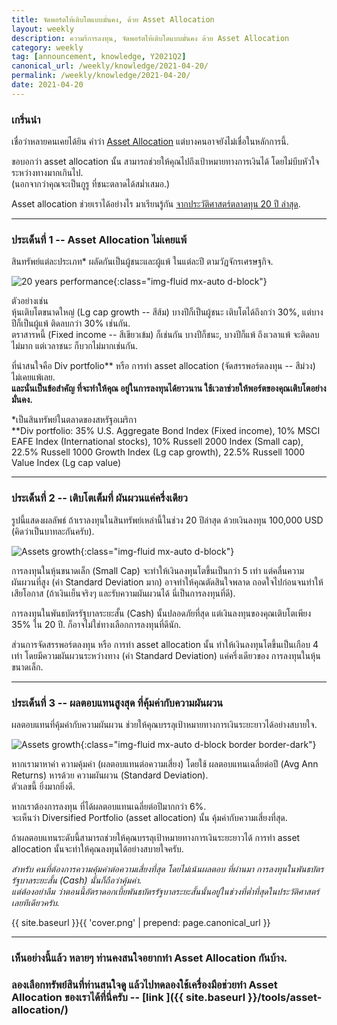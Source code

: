```yaml
---
title: จัดพอร์ตให้เติบโตแบบมั่นคง, ด้วย Asset Allocation
layout: weekly
description: ความร้การลงทุน, จัดพอร์ตให้เติบโตแบบมั่นคง ด้วย Asset Allocation
category: weekly
tag: [announcement, knowledge, Y2021Q2]
canonical_url: /weekly/knowledge/2021-04-20/
permalink: /weekly/knowledge/2021-04-20/
date: 2021-04-20
---
```


### เกริ่นนำ

เชื่อว่าหลายคนเคยได้ยิน คำว่า [Asset Allocation](https://www.moneybuffalo.in.th/vocabulary/what-is-asset-allocation) แต่บางคนอาจยังไม่เชื่อในหลักการนี้.

ขอบอกว่า asset allocation นั้น สามารถช่วยให้คุณไปถึงเป้าหมายทางการเงินได้ โดยไม่บีบหัวใจระหว่างทางมากเกินไป. <br>
(นอกจากว่าคุณจะเป็นกูรู ที่ชนะตลาดได้สม่ำเสมอ.)

Asset allocation ช่วยเราได้อย่างไร มาเรียนรู้กัน [จากประวัติศาสตร์ตลาดทุน 20 ปี ล่าสุด](https://www.blackrock.com/us/individual/literature/investor-education/asset-class-returns-one-pager-va-us.pdf).


---
### ประเด็นที่ 1 -- Asset Allocation ไม่เคยแพ้

สินทรัพย์แต่ละประเภท* ผลัดกันเป็นผู้ชนะและผู้แพ้ ในแต่ละปี ตามวัฏจักรเศรษฐกิจ.

![20 years performance](1st.png){:class="img-fluid mx-auto d-block"}

ตัวอย่างเช่น <br>
หุ้นเติบโตขนาดใหญ่ (Lg cap growth -- สีส้ม) บางปีก็เป็นผู้ชนะ เติบโตได้ถึงกว่า 30%, แต่บางปีก็เป็นผู้แพ้ ติดลบกว่า 30% เช่นกัน. <br>
ตราสารหนี้ (Fixed income -- สีเขียวเข้ม) ก็เช่นกัน บางปีก็ชนะ, บางปีก็แพ้ ถึงเวลาแพ้ จะติดลบไม่มาก แต่เวลาชนะ ก็บวกไม่มากเช่นกัน.

ที่น่าสนใจคือ Div portfolio** หรือ การทำ asset allocation (จัดสรรพอร์ตลงทุน -- สีม่วง) ไม่เคยแพ้เลย. <br>
**และนั่นเป็นข้อสำคัญ ที่จะทำให้คุณ อยู่ในการลงทุนได้ยาวนาน ใช้เวลาช่วยให้พอร์ตของคุณเติบโตอย่างมั่นคง.**

*เป็นสินทรัพย์ในตลาดของสหรัฐอเมริกา <br>
**Div portfolio: 35% U.S. Aggregate Bond Index (Fixed income), 10% MSCI EAFE Index (International stocks), 10% Russell 2000 Index (Small cap), 22.5% Russell 1000 Growth Index (Lg cap growth), 22.5% Russell 1000 Value Index (Lg cap value) 


---
### ประเด็นที่ 2 -- เติบโตเต็มที่ ผันผวนแค่ครึ่งเดียว

รูปนี้แสดงผลลัพธ์ ถ้าเราลงทุนในสินทรัพย์เหล่านี้ในช่วง 20 ปีล่าสุด ด้วยเงินลงทุน 100,000 USD (คิดว่าเป็นบาทละกันครับ).

![Assets growth](2nd.png){:class="img-fluid mx-auto d-block"}

การลงทุนในหุ้นขนาดเล็ก (Small Cap) จะทำให้เงินลงทุนโตขึ้นเป็นกว่า 5 เท่า แต่คลื่นความผันผวนที่สูง (ค่า Standard Deviation มาก) อาจทำให้คุณตัดสินใจพลาด ถอดใจไปก่อนจนทำให้เสียโอกาส (ถ้าเงินเย็นจริงๆ และรับความผันผวนได้ นี่เป็นการลงทุนที่ดี).

การลงทุนในพันธบัตรรัฐบาลระยะสั้น (Cash) นั้นปลอดภัยที่สุด แต่เงินลงทุนของคุณเติบโตเพียง 35% ใน 20 ปี. ก็อาจไม่ใช่ทางเลือกการลงทุนที่ดีนัก.

ส่วนการจัดสรรพอร์ตลงทุน หรือ การทำ asset allocation นั้น ทำให้เงินลงทุนโตขึ้นเป็นเกือบ 4 เท่า โดยมีความผันผวนระหว่างทาง (ค่า Standard Deviation) แค่ครึ่งเดียวของ การลงทุนในหุ้นขนาดเล็ก.


---
### ประเด็นที่ 3 -- ผลตอบแทนสูงสุด ที่คุ้มค่ากับความผันผวน

ผลตอบแทนที่คุ้มค่ากับความผันผวน ช่วยให้คุณบรรลุเป้าหมายทางการเงินระยะยาวได้อย่างสบายใจ.

![Assets growth](3rd.png){:class="img-fluid mx-auto d-block border border-dark"}

หากเรามาหาค่า ความคุ้มค่า (ผลตอบแทนต่อความเสี่ยง) โดยใช้ ผลตอบแทนเฉลี่ยต่อปี (Avg Ann Returns) หารด้วย ความผันผวน (Standard Deviation). <br>
ตัวเลขนี้ ยิ่งมากยิ่งดี.

หากเราต้องการลงทุน ที่ได้ผลตอบแทนเฉลี่ยต่อปีมากกว่า 6%. <br>
จะเห็นว่า Diversified Portfolio (asset allocation) นั้น คุ้มค่ากับความเสี่ยงที่สุด.

ถ้าผลตอบแทนระดับนี้สามารถช่วยให้คุณบรรลุเป้าหมายทางการเงินระยะยาวได้ การทำ asset allocation นั้นจะทำให้คุณลงทุนได้อย่างสบายใจครับ.

*สำหรับ คนที่ต้องการความคุ้มค่าต่อความเสี่ยงที่สุด โดยไม่เน้นผลตอบ ที่ผ่านมา การลงทุนในพันธบัตรรัฐบาลระยะสั้น (Cash) นั้นก็ถือว่าคุ้มค่า.* <br>
*แต่ต้องอย่าลืม ว่าตอนนี้อัตราดอกเบี้ยพันธบัตรรัฐบาลระยะสั้นนั้นอยู่ในช่วงที่ต่ำที่สุดในประวัติศาสตร์เลยทีเดียวครับ.*

{{ site.baseurl }}{{ 'cover.png' | prepend: page.canonical_url }}

---
### เห็นอย่างนี้แล้ว หลายๆ ท่านคงสนใจอยากทำ Asset Allocation กันบ้าง. 
### ลองเลือกทรัพย์สินที่ท่านสนใจดู แล้วไปทดลองใช้เครื่องมือช่วยทำ Asset Allocation ของเราได้ที่นี่ครับ -- [link <i class="far fa-file-alt"></i>]({{ site.baseurl }}/tools/asset-allocation/)
